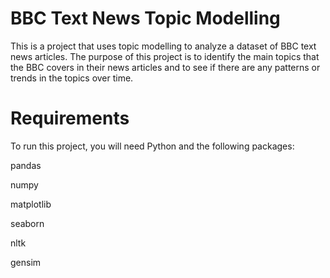 # BBC Text News Topic Modelling 


This is a project that uses topic modelling to analyze a dataset of BBC text news articles. The purpose of this project is to identify the main topics that the BBC covers in their news articles and to see if there are any patterns or trends in the topics over time.

# Requirements

To run this project, you will need Python and the following packages:

pandas 

numpy

matplotlib

seaborn

nltk

gensim


